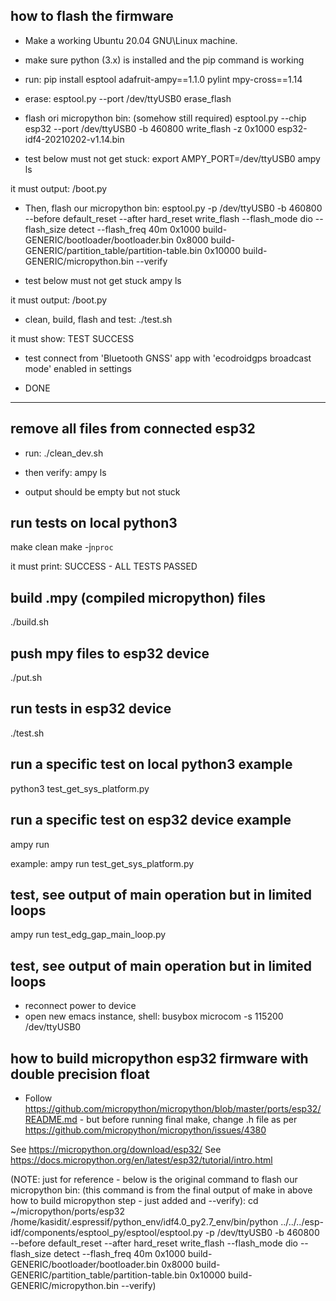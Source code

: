 how to flash the firmware
-------------------------

- Make a working Ubuntu 20.04 GNU\Linux machine.

- make sure python (3.x) is installed and the pip command is working

- run:
pip install esptool adafruit-ampy==1.1.0 pylint mpy-cross==1.14

- erase:
esptool.py --port /dev/ttyUSB0 erase_flash

- flash ori micropython bin: (somehow still required)
esptool.py --chip esp32 --port /dev/ttyUSB0 -b 460800 write_flash -z 0x1000 esp32-idf4-20210202-v1.14.bin

- test below must not get stuck:
export AMPY_PORT=/dev/ttyUSB0
ampy ls

it must output:
/boot.py

- Then, flash our micropython bin:
esptool.py -p /dev/ttyUSB0 -b 460800 --before default_reset --after hard_reset write_flash --flash_mode dio --flash_size detect --flash_freq 40m 0x1000 build-GENERIC/bootloader/bootloader.bin 0x8000 build-GENERIC/partition_table/partition-table.bin 0x10000 build-GENERIC/micropython.bin --verify

- test below must not get stuck
ampy ls

it must output:
/boot.py

- clean, build, flash and test:
./test.sh

it must show:
TEST SUCCESS

- test connect from 'Bluetooth GNSS' app with 'ecodroidgps broadcast mode' enabled in settings

- DONE

---

remove all files from connected esp32
-------------------------------------

- run:
./clean_dev.sh

- then verify:
ampy ls

- output should be empty but not stuck

run tests on local python3
-------------------------
make clean
make -j`nproc`

it must print:
SUCCESS - ALL TESTS PASSED


build .mpy (compiled micropython) files
---------------

./build.sh


push mpy files to esp32 device
-----------------------------

./put.sh


run tests in esp32 device
-------------------------

./test.sh


run a specific test on local python3 example
--------------------------------------------

python3 test_get_sys_platform.py 


run a specific test on esp32 device example
------------------------------------------

ampy run <test file>

example:
ampy run test_get_sys_platform.py 


test, see output of main operation but in limited loops
-------------------------------------------------------

ampy run test_edg_gap_main_loop.py 

test, see output of main operation but in limited loops
-------------------------------------------------------
- reconnect power to device
- open new emacs instance, shell:
busybox microcom -s 115200 /dev/ttyUSB0


how to build micropython esp32 firmware with double precision float
-------------------------------------------------------------------

- Follow https://github.com/micropython/micropython/blob/master/ports/esp32/README.md - but before running final make, change .h file as per https://github.com/micropython/micropython/issues/4380

See https://micropython.org/download/esp32/
See https://docs.micropython.org/en/latest/esp32/tutorial/intro.html


(NOTE: just for reference - below is the original command to flash our micropython bin:
(this command is from the final output of make in above how to build micropython step - just added <port> and --verify):
cd ~/micropython/ports/esp32
/home/kasidit/.espressif/python_env/idf4.0_py2.7_env/bin/python ../../../esp-idf/components/esptool_py/esptool/esptool.py -p /dev/ttyUSB0 -b 460800 --before default_reset --after hard_reset write_flash --flash_mode dio --flash_size detect --flash_freq 40m 0x1000 build-GENERIC/bootloader/bootloader.bin 0x8000 build-GENERIC/partition_table/partition-table.bin 0x10000 build-GENERIC/micropython.bin --verify)
